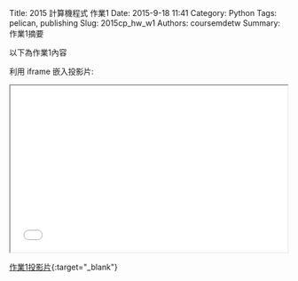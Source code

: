 Title: 2015 計算機程式 作業1
Date: 2015-9-18 11:41
Category: Python
Tags: pelican, publishing
Slug: 2015cp_hw_w1
Authors: coursemdetw
Summary: 作業1摘要

以下為作業1內容

利用 iframe 嵌入投影片:

<iframe src="40423107_cp_w1_p.html" width="500" height="300"></iframe>

[作業1投影片](40423107_cp_w1_p.html){:target="_blank"}



